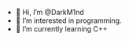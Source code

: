 - 👋 Hi, I’m @DarkM1nd
- 👀 I’m interested in programming.
- 🌱 I’m currently learning C++

<!---
VZNURUIM/VZNURUIM is a ✨ special ✨ repository because its `README.md` (this file) appears on your GitHub profile.
You can click the Preview link to take a look at your changes.
--->
